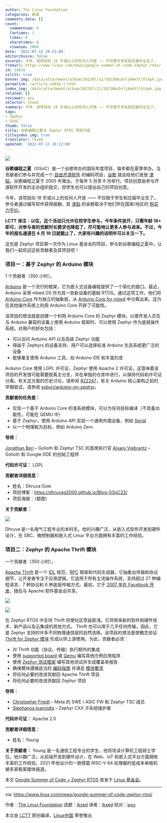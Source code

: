 ```yaml
---
author: The Linux Foundation
categories: 新闻
comments_data: []
count:
  commentnum: 0
  favtimes: 1
  likes: 0
  sharetimes: 0
  viewnum: 2004
date: '2022-07-12 10:22:00'
editorchoice: false
excerpt: 今年，该项目向 18 岁或以上的任何人开放 —— 不仅限于学生和应届毕业生了。
fromurl: https://www.linux.com/news/google-summer-of-code-zephyr-rtos/
id: 14818
islctt: true
banner_img: /data/attachment/album/202207/12/102306u5vlj0ek5llhlkph.jpg
permalink: /article-14818-1.html
index_img: /data/attachment/album/202207/12/102306u5vlj0ek5llhlkph.jpg.thumb.jpg
related: []
reviewer: wxy
selector: lkxed
summary: 今年，该项目向 18 岁或以上的任何人开放 —— 不仅限于学生和应届毕业生了。
tags:
- Zephyr
- GSoC
thumb: false
title: 谷歌编程之夏与 Zephyr RTOS 项目介绍
titleindex_img: true
translator: lkxed
updated: '2022-07-12 10:22:00'
---
```


![](/data/attachment/album/202207/12/102306u5vlj0ek5llhlkph.jpg)


**谷歌编程之夏**（GSoC）是一个谷歌举办的国际年度项目，每年都在夏季举办。当贡献者们参与并完成一个 [自由开源软件](https://en.wikipedia.org/wiki/Free_and_open-source_software) 的编码项目，[谷歌](https://en.wikipedia.org/wiki/Google) 就会给他们发放 [津贴](https://en.wikipedia.org/wiki/Stipend)。谷歌编程之夏于 2005 年推出，于每年 5 月至 8 月举行。项目创意由参与开源软件开发的主办组织提交，但学生也可以提出自己的项目创意。


今年，该项目向 18 岁或以上的任何人开放 —— 不仅限于学生和应届毕业生了。参与者通过编写软件获得报酬，其 [津贴](https://en.wikipedia.org/wiki/Stipend) 的金额取决于他们所在国家/地区的 [购买力平价](https://en.wikipedia.org/wiki/Purchasing_power_parity)。


**LCTT 译注：以往，这个活动只允许在校学生参与，今年条件放开，只需年龄 18+ 即可，对参与者的贡献时长要求也降低了，尽可能地让更多人参与进来。不过，今年的报名通道在 4 月 19 日就截止了，大家有兴趣的话明年可以关注一下。**


这也是 Zephyr 项目第一次作为 Linux 基金会的项目，参与到谷歌编程之夏中。让我们一起欢迎这些贡献者及其项目吧！


### 项目一：基于 Zephyr 的 Arduino 模块


1 个贡献者（350 小时）。


[Arduino](https://www.arduino.cc/) 是一个流行的框架，它为嵌入式设备编程提供了一个简化的接口。最近，Arduino 采用 mbed OS 作为其一些新设备的基础 RTOS。通过这项工作，他们将 [Arduino Core](https://github.com/arduino/ArduinoCore-API) 作为独立的抽象层，从 [Arduino Core for mbed](https://github.com/arduino/ArduinoCore-mbed) 中分离出来。这为在其他操作系统上利用 Arduino Core 开辟了可能性。


该项目的想法就是创建一个利用 Arduino Core 的 Zephyr 模块，以便开发人员在与 Arduino 兼容的设备上使用 Arduino 框架时，可以使用 Zephyr 作为底层操作系统。对用户的好处包括：


* 可以访问 Arduino API 以及高级 Zephyr 功能
* 得益于 Zephyrs 的设备支持，用户可以选择标准 Arduino 生态系统更广泛的设备
* 能够重复使用 Arduino 工具，如 Arduino IDE 和丰富的库


Arduino Core 使用 LGPL 许可证，Zephyr 使用 Apache 2 许可证。这意味着该项目的开发很可能需要脱离主分支，并在单独的仓库中进行，以保持代码和许可证分离。有关这方面的历史讨论，请参阅 [#22247](https://github.com/zephyrproject-rtos/zephyr/issues/22247)，有关 Arduino 核心架构之前的早期尝试，请参阅 [soburi/arduino-on-zephyr](https://github.com/soburi/arduino-on-zephyr)。


**贡献者的任务是：**


* 实现一个基于 Arduino Core 的准系统模块，可以为任何目标编译（不具备功能性，可能在 QEMU 中）
* 基于 Zephyr，使用 Arduino API 实现一个通用外围设备，例如 [Serial](https://www.arduino.cc/reference/en/language/functions/communication/serial/)
* 以一个物理板为目标，例如 Arduino Zero


**导师：**


[Jonathan Beri](https://www.linkedin.com/in/jonathanberi/) – Golioth 和 Zephyr TSC 的首席执行官 [Alvaro Viebrantz](https://www.linkedin.com/in/alvaro-viebrantz-55119048/) – Golioth 和 Google GDE 的创始工程师


**代码许可证：** LGPL


**贡献者详细信息：**


* 姓名：Dhruva Gole
* 项目博客：<https://dhruvag2000.github.io/Blog-GSoC22/>
* 项目海报：（题图）


**关于贡献者：**


![](/data/attachment/album/202207/12/102234y0kdkkki9j83nk99.jpg)


Dhruva 是一名电气工程专业的本科生。他的兴趣广泛，从嵌入式软件开发到硬件设计，在 SBC、微控制器和嵌入式 Linux 平台方面拥有丰富的工作经验。


### 项目二：Zephyr 的 Apache Thrift 模块


一个贡献者（350 小时）。


[Apache Thrift](https://github.com/apache/thrift) 是一个 [IDL](https://en.wikipedia.org/wiki/Interface_description_language) 规范、[RPC](https://en.wikipedia.org/wiki/Remote_procedure_call) 框架和代码生成器，它抽象出传输和协议细节，让开发者专注于应用逻辑。它适用于所有主流操作系统，支持超过 27 种编程语言、7 种协议和 6 种底层传输方式。最初，它于 [2007 年在 Facebook 开发](https://thrift.apache.org/static/files/thrift-20070401.pdf)，随后与 Apache 软件基金会共享。


![](/data/attachment/album/202207/12/102235wxg17ohiw8wko1kb.png)


![](/data/attachment/album/202207/12/102235ls9vxvcxsxrrr6b9.png)


在 Zephyr RTOS 中支持 Thrift 将使社区受益匪浅。它将带来新的软件和硬件技术、新产品以及云集成的其他方式。 Thrift 也可以用于几乎任何传输，因此，它是 Zephyr 支持的许多不同物理通信层的自然选择。该项目的想法是使概念验证 [Thrift for Zephyr 模块](https://github.com/cfriedt/thrift-for-zephyr) 形成以供上游使用。为此，贡献者必须：


* 对 Thrift 功能（协议、传输）执行额外的集成
* 使用 [supported board](https://docs.zephyrproject.org/latest/boards/index.html) 或 [Qemu](https://docs.zephyrproject.org/latest/guides/networking/qemu_user_setup.html) 编写其他示例应用程序
* 使用 [Zephyr 测试框架](https://docs.zephyrproject.org/latest/guides/test/ztest.html) 编写其他测试并生成覆盖率报告
* 确保模块遵循适当的 [编码指南](https://docs.zephyrproject.org/latest/contribute/coding_guidelines/index.html) 并满足 [模块要求](https://docs.zephyrproject.org/latest/guides/modules.html)
* 将任何必要的改进贡献回 Apache Thrift 项目
* 将任何必要的改进贡献回 Zephyr 项目


**导师：**


* [Christopher Friedt](https://www.linkedin.com/in/christopher-friedt/) – Meta 的 SWE / ASIC FW 和 Zephyr TSC 成员
* [Stephanos Ioannidis](https://www.linkedin.com/in/stephanosio/) – Zephyr CXX 子系统维护者


**代码许可证：** Apache 2.0


**贡献者详细信息：**


* 姓名：Young


**关于贡献者：** Young 是一名通信工程专业的学生，他将攻读计算机工程硕士学位。他兴趣广泛，从前端开发到硬件设计，在 Web、IoT 和嵌入式平台方面拥有丰富的工作经验。2021 年他设计的一款搭载 RISC-V 64 处理器的低成本单板机被多家极客媒体报道。


本文 [Google Summer of Code + Zephyr RTOS](https://www.linuxfoundation.org/blog/google-summer-of-code-zephyr-rtos/) 首发于 [Linux 基金会](https://www.linuxfoundation.org/)。




---


via: <https://www.linux.com/news/google-summer-of-code-zephyr-rtos/>


作者：[The Linux Foundation](https://www.linuxfoundation.org/blog/google-summer-of-code-zephyr-rtos/) 选题：[lkxed](https://github.com/lkxed) 译者：[lkxed](https://github.com/lkxed) 校对：[wxy](https://github.com/wxy)


本文由 [LCTT](https://github.com/LCTT/TranslateProject) 原创编译，[Linux中国](https://linux.cn/) 荣誉推出